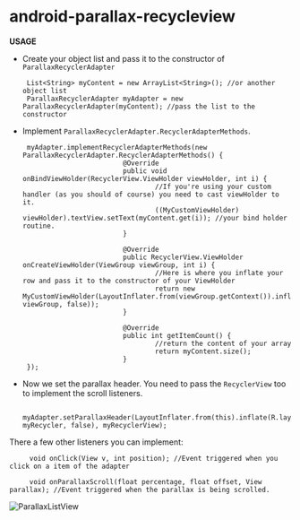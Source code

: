 android-parallax-recycleview
============================
**USAGE**

 - Create your object list and pass it to the constructor of `ParallaxRecyclerAdapter`


        List<String> myContent = new ArrayList<String>(); //or another object list
        ParallaxRecyclerAdapter myAdapter = new ParallaxRecyclerAdapter(myContent); //pass the list to the constructor


 - Implement `ParallaxRecyclerAdapter.RecyclerAdapterMethods`.


        myAdapter.implementRecyclerAdapterMethods(new ParallaxRecyclerAdapter.RecyclerAdapterMethods() {
                                @Override
                                public void onBindViewHolder(RecyclerView.ViewHolder viewHolder, int i) {
                                        //If you're using your custom handler (as you should of course) you need to cast viewHolder to it.
                                        ((MyCustomViewHolder) viewHolder).textView.setText(myContent.get(i)); //your bind holder routine.
                                }

                                @Override
                                public RecyclerView.ViewHolder onCreateViewHolder(ViewGroup viewGroup, int i) {
                                        //Here is where you inflate your row and pass it to the constructor of your ViewHolder
                                        return new MyCustomViewHolder(LayoutInflater.from(viewGroup.getContext()).inflate(R.layout.myRow, viewGroup, false));
                                }

                                @Override
                                public int getItemCount() {
                                        //return the content of your array
                                        return myContent.size();
                                }
        });

 - Now we set the parallax header. You need to pass the `RecyclerView` too to implement the scroll listeners.


        myAdapter.setParallaxHeader(LayoutInflater.from(this).inflate(R.layout.myParallaxView, myRecycler, false), myRecyclerView);

There a few other listeners you can implement:

         void onClick(View v, int position); //Event triggered when you click on a item of the adapter

         void onParallaxScroll(float percentage, float offset, View parallax); //Event triggered when the parallax is being scrolled.



![ParallaxListView](https://raw.githubusercontent.com/kanytu/android-parallax-recycleview/master/screenshots/screenshot.gif)
